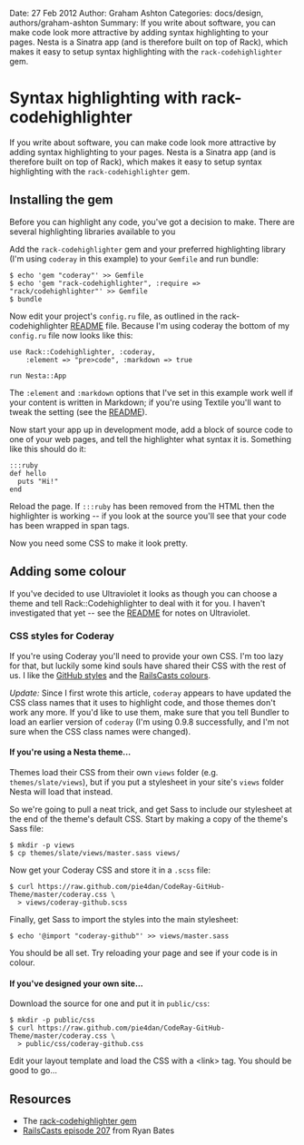 Date: 27 Feb 2012
Author: Graham Ashton
Categories: docs/design, authors/graham-ashton
Summary: If you write about software, you can make code look more attractive by adding syntax highlighting to your pages. Nesta is a Sinatra app (and is therefore built on top of Rack), which makes it easy to setup syntax highlighting with the `rack-codehighlighter` gem.

# Syntax highlighting with rack-codehighlighter

If you write about software, you can make code look more attractive by
adding syntax highlighting to your pages. Nesta is a Sinatra app (and is
therefore built on top of Rack), which makes it easy to setup syntax
highlighting with the `rack-codehighlighter` gem.

## Installing the gem

Before you can highlight any code, you've got a decision to make. There
are several highlighting libraries available to you

Add the `rack-codehighlighter` gem and your preferred highlighting
library (I'm using `coderay` in this example) to your `Gemfile` and run
bundle:

    $ echo 'gem "coderay"' >> Gemfile
    $ echo 'gem "rack-codehighlighter", :require => "rack/codehighlighter"' >> Gemfile
    $ bundle

Now edit your project's `config.ru` file, as outlined in the
rack-codehighlighter [README][] file. Because I'm using coderay the
bottom of my `config.ru` file now looks like this:

    use Rack::Codehighlighter, :coderay,
        :element => "pre>code", :markdown => true

    run Nesta::App

The `:element` and `:markdown` options that I've set in this example
work well if your content is written in Markdown; if you're using
Textile you'll want to tweak the setting (see the [README][]).

[README]: https://github.com/wbzyl/rack-codehighlighter/blob/master/README.md

Now start your app up in development mode, add a block of source code to
one of your web pages, and tell the highlighter what syntax it is.
Something like this should do it:

    :::ruby
    def hello
      puts "Hi!"
    end

Reload the page. If `:::ruby` has been removed from the HTML then the
highlighter is working -- if you look at the source you'll see that your
code has been wrapped in span tags.

Now you need some CSS to make it look pretty.

## Adding some colour

If you've decided to use Ultraviolet it looks as though you can choose a
theme and tell Rack::Codehighlighter to deal with it for you. I haven't
investigated that yet -- see the [README][] for notes on Ultraviolet.

### CSS styles for Coderay

If you're using Coderay you'll need to provide your own CSS. I'm too
lazy for that, but luckily some kind souls have shared their CSS with
the rest of us. I like the [GitHub styles][] and the [RailsCasts
colours][railscast].

*Update:* Since I first wrote this article, `coderay` appears to have
updated the CSS class names that it uses to highlight code, and those
themes don't work any more. If you'd like to use them, make sure that
you tell Bundler to load an earlier version of `coderay` (I'm using
0.9.8 successfully, and I'm not sure when the CSS class names were
changed).

#### If you're using a Nesta theme...

Themes load their CSS from their own `views` folder (e.g.
`themes/slate/views`), but if you put a stylesheet in your site's
`views` folder Nesta will load that instead.

So we're going to pull a neat trick, and get Sass to include our
stylesheet at the end of the theme's default CSS. Start by making a copy
of the theme's Sass file:

    $ mkdir -p views
    $ cp themes/slate/views/master.sass views/

Now get your Coderay CSS and store it in a `.scss` file:

    $ curl https://raw.github.com/pie4dan/CodeRay-GitHub-Theme/master/coderay.css \ 
      > views/coderay-github.scss

Finally, get Sass to import the styles into the main stylesheet:

    $ echo '@import "coderay-github"' >> views/master.sass

You should be all set. Try reloading your page and see if your code is
in colour.

#### If you've designed your own site...

Download the source for one and put it in `public/css`:

    $ mkdir -p public/css
    $ curl https://raw.github.com/pie4dan/CodeRay-GitHub-Theme/master/coderay.css \ 
      > public/css/coderay-github.css

[GitHub styles]: https://github.com/pie4dan/CodeRay-GitHub-Theme

Edit your layout template and load the CSS with a &lt;link&gt; tag. You
should be good to go...

## Resources

* The [rack-codehighlighter gem][gem]
* [RailsCasts episode 207][railscast] from Ryan Bates

[gem]: https://github.com/wbzyl/rack-codehighlighter
[railscast]: http://railscasts.com/episodes/207-syntax-highlighting
